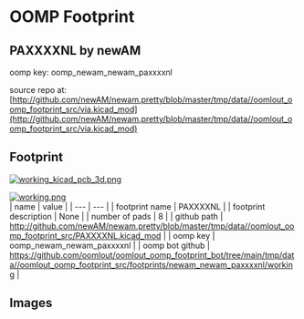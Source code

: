 # OOMP Footprint  
## PAXXXXNL  by newAM  
  
oomp key: oomp_newam_newam_paxxxxnl  
  
source repo at: [http://github.com/newAM/newam.pretty/blob/master/tmp/data//oomlout_oomp_footprint_src/via.kicad_mod](http://github.com/newAM/newam.pretty/blob/master/tmp/data//oomlout_oomp_footprint_src/via.kicad_mod)  
## Footprint  
  
[![working_kicad_pcb_3d.png](working_kicad_pcb_3d_600.png)](working_kicad_pcb_3d.png)  
  
[![working.png](working_600.png)](working.png)  
| name | value | 
| --- | --- | 
| footprint name | PAXXXXNL | 
| footprint description | None | 
| number of pads | 8 | 
| github path | http://github.com/newAM/newam.pretty/blob/master/tmp/data//oomlout_oomp_footprint_src/PAXXXXNL.kicad_mod | 
| oomp key | oomp_newam_newam_paxxxxnl | 
| oomp bot github | https://github.com/oomlout/oomlout_oomp_footprint_bot/tree/main/tmp/data//oomlout_oomp_footprint_src/footprints/newam_newam_paxxxxnl/working | 
## Images  
